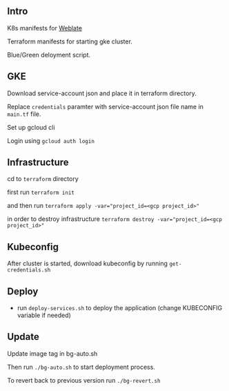 ## Intro
K8s manifests for [Weblate](https://weblate.org/en/)

Terraform manifests for starting gke cluster.

Blue/Green deloyment script.

## GKE
Download service-account json and place it in terraform directory.

Replace `credentials` paramter with service-account json file name in `main.tf` file. 

Set up gcloud cli

Login using `gcloud auth login`

## Infrastructure
cd to `terraform` directory

first run `terraform init`

and then run `terraform apply -var="project_id=<gcp project_id>"`

in order to destroy infrastructure
`terraform destroy -var="project_id=<gcp project_id>"`

## Kubeconfig 
After cluster is started, download kubeconfig by running `get-credentials.sh`

## Deploy
- run `deploy-services.sh` to deploy the application (change KUBECONFIG variable if needed)

## Update
Update image tag in bg-auto.sh

Then run `./bg-auto.sh` to start deployment process.

To revert back to previous version run `./bg-revert.sh`